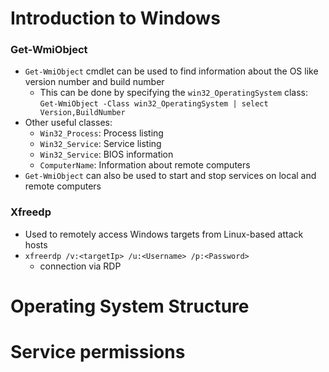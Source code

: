 # Introduction to Windows
### Get-WmiObject
* `Get-WmiObject` cmdlet can be used to find information about the OS like version number and build number
	* This can be done by specifying the `win32_OperatingSystem` class: `Get-WmiObject -Class win32_OperatingSystem | select Version,BuildNumber`
* Other useful classes:
	* `Win32_Process`: Process listing
	* `Win32_Service`: Service listing
	* `Win32_Service`: BIOS information
	* `ComputerName`: Information about remote computers
* `Get-WmiObject` can also be used to start and stop services on local and remote computers

### Xfreedp
* Used to remotely access Windows targets from Linux-based attack hosts
* `xfreerdp /v:<targetIp> /u:<Username> /p:<Password>`
	* connection via RDP

# Operating System Structure


# Service permissions 

